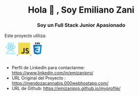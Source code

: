 <h1 align="center">Hola 👋 , Soy Emiliano Zani</h1><h3 align="center">Soy un Full Stack Junior Apasionado</h3>

Este proyecto utiliza:

<a href="https://reactjs.org/" target="_blank" rel="noreferrer">
    <img src="https://raw.githubusercontent.com/devicons/devicon/master/icons/react/react-original-wordmark.svg" alt="react" width="40" height="40"/>
</a>

<a href="https://developer.mozilla.org/en-US/docs/Web/JavaScript" target="_blank" rel="noreferrer">
    <img src="https://raw.githubusercontent.com/devicons/devicon/master/icons/javascript/javascript-original.svg" alt="javascript" width="40" height="40"/>
</a>

<a href="https://www.w3schools.com/css/" target="_blank" rel="noreferrer">
    <img src="https://raw.githubusercontent.com/devicons/devicon/master/icons/css3/css3-original-wordmark.svg" alt="css3" width="40" height="40"/>
</a>



<br>
<br>


- Perfil de LinkedIn para contactarme: <a href="https://www.linkedin.com/in/emizanipro/" target="_blank">https://www.linkedin.com/in/emizanipro/</a>
- URL Original del Proyecto : <a href="https://mendozacannabis.000webhostapp.com/" target="_blank">https://mendozacannabis.000webhostapp.com/</a>
- URL de Github: <a href="https://emizanipro.github.io/myprofile/" target="_blank">https://emizanipro.github.io/myprofile/</a>





